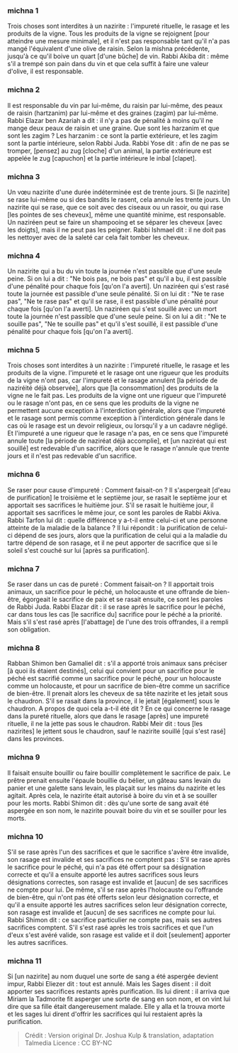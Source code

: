 
### michna 1
Trois choses sont interdites à un nazirite : l'impureté rituelle, le rasage et les produits de la vigne. Tous les produits de la vigne se rejoignent [pour atteindre une mesure minimale], et il n'est pas responsable tant qu'il n'a pas mangé l'équivalent d'une olive de raisin. Selon la mishna précédente, jusqu'à ce qu'il boive un quart [d'une bûche] de vin. Rabbi Akiba dit : même s'il a trempé son pain dans du vin et que cela suffit à faire une valeur d'olive, il est responsable.

### michna 2
Il est responsable du vin par lui-même, du raisin par lui-même, des peaux de raisin (hartzanim) par lui-même et des graines (zagim) par lui-même. Rabbi Elazar ben Azariah a dit : il n'y a pas de pénalité à moins qu'il ne mange deux peaux de raisin et une graine. Que sont les harzanim et que sont les zagim ? Les harzanim : ce sont la partie extérieure, et les zagim sont la partie intérieure, selon Rabbi Juda. Rabbi Yose dit : afin de ne pas se tromper, [pensez] au zug [cloche] d'un animal, la partie extérieure est appelée le zug [capuchon] et la partie intérieure le inbal [clapet].

### michna 3
Un vœu nazirite d'une durée indéterminée est de trente jours. Si [le nazirite] se rase lui-même ou si des bandits le rasent, cela annule les trente jours. Un nazirite qui se rase, que ce soit avec des ciseaux ou un rasoir, ou qui rase [les pointes de ses cheveux], même une quantité minime, est responsable. Un naziréen peut se faire un shampooing et se séparer les cheveux [avec les doigts], mais il ne peut pas les peigner. Rabbi Ishmael dit : il ne doit pas les nettoyer avec de la saleté car cela fait tomber les cheveux.

### michna 4
Un nazirite qui a bu du vin toute la journée n'est passible que d'une seule peine. Si on lui a dit : "Ne bois pas, ne bois pas" et qu'il a bu, il est passible d'une pénalité pour chaque fois [qu'on l'a averti]. Un naziréen qui s'est rasé toute la journée est passible d'une seule pénalité. Si on lui dit : "Ne te rase pas", "Ne te rase pas" et qu'il se rase, il est passible d'une pénalité pour chaque fois [qu'on l'a averti]. Un naziréen qui s'est souillé avec un mort toute la journée n'est passible que d'une seule peine. Si on lui a dit : "Ne te souille pas", "Ne te souille pas" et qu'il s'est souillé, il est passible d'une pénalité pour chaque fois [qu'on l'a averti].

### michna 5
Trois choses sont interdites à un nazirite : l'impureté rituelle, le rasage et les produits de la vigne. l'impureté et le rasage ont une rigueur que les produits de la vigne n'ont pas, car l'impureté et le rasage annulent [la période de naziréité déjà observée], alors que [la consommation] des produits de la vigne ne le fait pas. Les produits de la vigne ont une rigueur que l'impureté ou le rasage n'ont pas, en ce sens que les produits de la vigne ne permettent aucune exception à l'interdiction générale, alors que l'impureté et le rasage sont permis comme exception à l'interdiction générale dans le cas où le rasage est un devoir religieux, ou lorsqu'il y a un cadavre négligé. Et l'impureté a une rigueur que le rasage n'a pas, en ce sens que l'impureté annule toute [la période de naziréat déjà accomplie], et [un naziréat qui est souillé] est redevable d'un sacrifice, alors que le rasage n'annule que trente jours et il n'est pas redevable d'un sacrifice.

### michna 6
Se raser pour cause d'impureté :  Comment faisait-on ? Il s'aspergeait [d'eau de purification] le troisième et le septième jour, se rasait le septième jour et apportait ses sacrifices le huitième jour. S'il se rasait le huitième jour, il apportait ses sacrifices le même jour, ce sont les paroles de Rabbi Akiva. Rabbi Tarfon lui dit : quelle différence y a-t-il entre celui-ci et une personne atteinte de la maladie de la balance ? Il lui répondit : la purification de celui-ci dépend de ses jours, alors que la purification de celui qui a la maladie du tartre dépend de son rasage, et il ne peut apporter de sacrifice que si le soleil s'est couché sur lui [après sa purification].

### michna 7
Se raser dans un cas de pureté : Comment faisait-on ? Il apportait trois animaux, un sacrifice pour le péché, un holocauste et une offrande de bien-être, égorgeait le sacrifice de paix et se rasait ensuite, ce sont les paroles de Rabbi Juda. Rabbi Elazar dit : il se rase après le sacrifice pour le péché, car dans tous les cas [le sacrifice du] sacrifice pour le péché a la priorité. Mais s'il s'est rasé après [l'abattage] de l'une des trois offrandes, il a rempli son obligation.

### michna 8
Rabban Shimon ben Gamaliel dit : s'il a apporté trois animaux sans préciser [à quoi ils étaient destinés], celui qui convient pour un sacrifice pour le péché est sacrifié comme un sacrifice pour le péché, pour un holocauste comme un holocauste, et pour un sacrifice de bien-être comme un sacrifice de bien-être. Il prenait alors les cheveux de sa tête nazirite et les jetait sous le chaudron. S'il se rasait dans la province, il le jetait [également] sous le chaudron. A propos de quoi cela a-t-il été dit ? En ce qui concerne le rasage dans la pureté rituelle, alors que dans le rasage [après] une impureté rituelle, il ne la jette pas sous le chaudron. Rabbi Meir dit : tous [les nazirites] le jettent sous le chaudron, sauf le nazirite souillé [qui s'est rasé] dans les provinces.

### michna 9
Il faisait ensuite bouillir ou faire bouillir complètement le sacrifice de paix. Le prêtre prenait ensuite l'épaule bouillie du bélier, un gâteau sans levain du panier et une galette sans levain, les plaçait sur les mains du nazirite et les agitait. Après cela, le nazirite était autorisé à boire du vin et à se souiller pour les morts. Rabbi Shimon dit : dès qu'une sorte de sang avait été aspergée en son nom, le nazirite pouvait boire du vin et se souiller pour les morts.

### michna 10
S'il se rase après l'un des sacrifices et que le sacrifice s'avère être invalide, son rasage est invalide et ses sacrifices ne comptent pas : S'il se rase après le sacrifice pour le péché, qui n'a pas été offert pour sa désignation correcte et qu'il a ensuite apporté les autres sacrifices sous leurs désignations correctes, son rasage est invalide et [aucun] de ses sacrifices ne compte pour lui. De même, s'il se rase après l'holocauste ou l'offrande de bien-être, qui n'ont pas été offerts selon leur désignation correcte, et qu'il a ensuite apporté les autres sacrifices selon leur désignation correcte, son rasage est invalide et [aucun] de ses sacrifices ne compte pour lui. Rabbi Shimon dit : ce sacrifice particulier ne compte pas, mais ses autres sacrifices comptent. S'il s'est rasé après les trois sacrifices et que l'un d'eux s'est avéré valide, son rasage est valide et il doit [seulement] apporter les autres sacrifices.

### michna 11
Si [un nazirite] au nom duquel une sorte de sang a été aspergée devient impur, Rabbi Eliezer dit : tout est annulé. Mais les Sages disent : il doit apporter ses sacrifices restants après purification. Ils lui dirent : il arriva que Miriam la Tadmorite fit asperger une sorte de sang en son nom, et on vint lui dire que sa fille était dangereusement malade. Elle y alla et la trouva morte et les sages lui dirent d'offrir les sacrifices qui lui restaient après la purification.

>Crédit : Version original Dr. Joshua Kulp & translation, adaptation Talmedia
>Licence : CC BY-NC